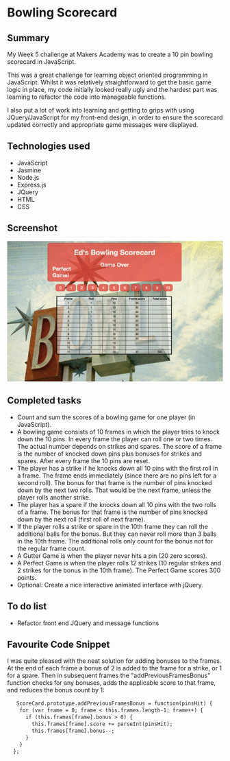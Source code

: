 # Bowling Scorecard

## Summary

My Week 5 challenge at Makers Academy was to create a 10 pin bowling scorecard in JavaScript.

This was a great challenge for learning object oriented programming in JavaScript. Whilst it was relatively straightforward to get the basic game logic in place, my code initially looked really ugly and the hardest part was learning to refactor the code into manageable functions.

I also put a lot of work into learning and getting to grips with using JQuery/JavaScript for my front-end design, in order to ensure the scorecard updated correctly and appropriate game messages were displayed.

## Technologies used

- JavaScript
- Jasmine
- Node.js
- Express.js
- JQuery
- HTML
- CSS

## Screenshot
<img src='/images/bowling_screenshot.png'>

## Completed tasks

- Count and sum the scores of a bowling game for one player (in JavaScript).
- A bowling game consists of 10 frames in which the player tries to knock down the 10 pins. In every frame the player can roll one or two times. The actual number depends on strikes and spares. The score of a frame is the number of knocked down pins plus bonuses for strikes and spares. After every frame the 10 pins are reset.
- The player has a strike if he knocks down all 10 pins with the first roll in a frame. The frame ends immediately (since there are no pins left for a second roll). The bonus for that frame is the number of pins knocked down by the next two rolls. That would be the next frame, unless the player rolls another strike.
- The player has a spare if the knocks down all 10 pins with the two rolls of a frame. The bonus for that frame is the number of pins knocked down by the next roll (first roll of next frame).
- If the player rolls a strike or spare in the 10th frame they can roll the additional balls for the bonus. But they can never roll more than 3 balls in the 10th frame. The additional rolls only count for the bonus not for the regular frame count.
- A Gutter Game is when the player never hits a pin (20 zero scores).
- A Perfect Game is when the player rolls 12 strikes (10 regular strikes and 2 strikes for the bonus in the 10th frame). The Perfect Game scores 300 points.
- Optional: Create a nice interactive animated interface with jQuery.

## To do list

- Refactor front end JQuery and message functions

## Favourite Code Snippet

I was quite pleased with the neat solution for adding bonuses to the frames. At the end of each frame a bonus of 2 is added to the frame for a strike, or 1 for a spare. Then in subsequent frames the "addPreviousFramesBonus" function checks for any bonuses, adds the applicable score to that frame, and reduces the bonus count by 1: 

~~~
   ScoreCard.prototype.addPreviousFramesBonus = function(pinsHit) {
    for (var frame = 0; frame < this.frames.length-1; frame++) {
      if (this.frames[frame].bonus > 0) {
        this.frames[frame].score += parseInt(pinsHit);
        this.frames[frame].bonus--;
      }
    }
  };
~~~
